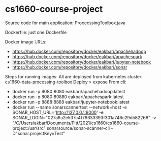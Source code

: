 # cs1660-course-project

Source code for main application: ProcecssingToolbox.java

Dockerfile: just one Dockerfile

Docker image URLs: 
* https://hub.docker.com/repository/docker/eakbari/apachehadoop
* https://hub.docker.com/repository/docker/eakbari/apachespark
* https://hub.docker.com/repository/docker/eakbari/jupyter-notebook
* https://hub.docker.com/repository/docker/eakbari/sonar

Steps for running images:
All are deployed from kubernetes cluster: cs1660-data-processing-toolbox
Deploy > expose
From cli:
* docker run -p 8080:8080 eakbari/apachehadoop:latest
* docker run -p 8080:80880 eakbari/apachespark:latest
* docker run -p 8888:8888 eakbari/jupyter-notebook:latest
* docker run --name sonarscannertest --network=host -e SONAR_HOST_URL='http://127.0.0.1:9000' -e SONAR_LOGIN="027a9a2e537c4f79633393f301a746c29d582268" -v "/C/Users/akbar/Documents/Pitt/2021/cs1660/cs1660-course-project:/usr/src" sonarsource/sonar-scanner-cli -D"sonar.projectKey=Test"
